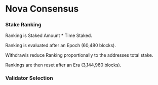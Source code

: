  
# Nova Consensus

### Stake Ranking

Ranking is Staked Amount * Time Staked.

Ranking is evaluated after an Epoch (60,480 blocks).

Withdrawls reduce Ranking proportionally to the addresses total stake.

Rankings are then reset after an Era (3,144,960 blocks).

### Validator Selection

